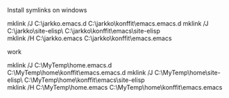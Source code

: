 Install symlinks on windows

mklink /J C:\jarkko\.emacs.d C:\jarkko\konffit\emacs\.emacs.d
mklink /J C:\jarkko\site-elisp\ C:\jarkko\konffit\emacs\site-elisp\
mklink /H C:\jarkko\.emacs C:\jarkko\konffit\emacs\.emacs

work

mklink /J C:\MyTemp\home\.emacs.d C:\MyTemp\home\konffit\emacs\.emacs.d
mklink /J C:\MyTemp\home\site-elisp\ C:\MyTemp\home\konffit\emacs\site-elisp\
mklink /H C:\MyTemp\home\.emacs C:\MyTemp\home\konffit\emacs\.emacs
